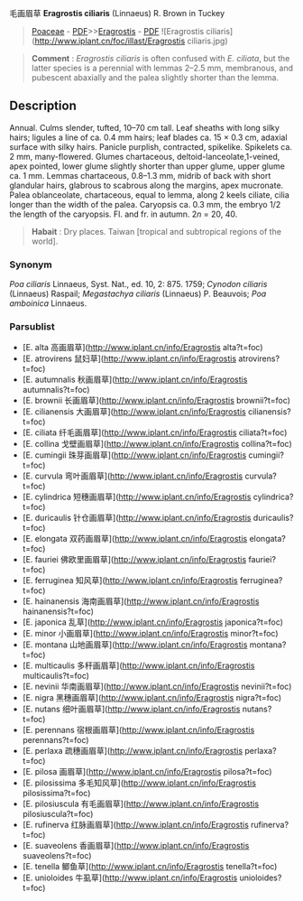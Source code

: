毛画眉草 **Eragrostis ciliaris** (Linnaeus) R. Brown in Tuckey

> [Poaceae](http://www.iplant.cn/info/Poaceae?t=foc) - [PDF](http://www.iplant.cn/foc/pdf/Poaceae.pdf)>>[Eragrostis](http://www.iplant.cn/info/Eragrostis?t=foc) - [PDF](http://www.iplant.cn/foc/pdf/Eragrostis.pdf)
![Eragrostis ciliaris](http://www.iplant.cn/foc/illast/Eragrostis ciliaris.jpg)


> **Comment** : 
> *Eragrostis ciliaris* is often confused with *E. ciliata*, but the latter species is a perennial with lemmas 2–2.5 mm, membranous, and pubescent abaxially and the palea slightly shorter than the lemma.

## Description

Annual. Culms slender, tufted, 10–70 cm tall. Leaf sheaths with long silky hairs; ligules a line of ca. 0.4 mm hairs; leaf blades ca. 15 × 0.3 cm, adaxial surface with silky hairs. Panicle purplish, contracted, spikelike. Spikelets ca. 2 mm, many-flowered. Glumes chartaceous, deltoid-lanceolate,1-veined, apex pointed, lower glume slightly shorter than upper glume, upper glume ca. 1 mm. Lemmas chartaceous, 0.8–1.3 mm, midrib of back with short glandular hairs, glabrous to scabrous along the margins, apex mucronate. Palea oblanceolate, chartaceous, equal to lemma, along 2 keels ciliate, cilia longer than the width of the palea. Caryopsis ca. 0.3 mm, the embryo 1/2 the length of the caryopsis. Fl. and fr. in autumn. 2*n* = 20, 40.


> **Habait** : 
> Dry places. Taiwan [tropical and subtropical regions of the world].

### Synonym
*Poa ciliaris* Linnaeus, Syst. Nat., ed. 10, 2: 875. 1759; *Cynodon ciliaris* (Linnaeus) Raspail; *Megastachya ciliaris* (Linnaeus) P. Beauvois; *Poa amboinica* Linnaeus.



### Parsublist

* [E.  alta  高画眉草](http://www.iplant.cn/info/Eragrostis alta?t=foc)
* [E.  atrovirens  鼠妇草](http://www.iplant.cn/info/Eragrostis atrovirens?t=foc)
* [E.  autumnalis  秋画眉草](http://www.iplant.cn/info/Eragrostis autumnalis?t=foc)
* [E.  brownii  长画眉草](http://www.iplant.cn/info/Eragrostis brownii?t=foc)
* [E.  cilianensis  大画眉草](http://www.iplant.cn/info/Eragrostis cilianensis?t=foc)
* [E.  ciliata  纤毛画眉草](http://www.iplant.cn/info/Eragrostis ciliata?t=foc)
* [E.  collina  戈壁画眉草](http://www.iplant.cn/info/Eragrostis collina?t=foc)
* [E.  cumingii  珠芽画眉草](http://www.iplant.cn/info/Eragrostis cumingii?t=foc)
* [E.  curvula  弯叶画眉草](http://www.iplant.cn/info/Eragrostis curvula?t=foc)
* [E.  cylindrica  短穗画眉草](http://www.iplant.cn/info/Eragrostis cylindrica?t=foc)
* [E.  duricaulis  针仓画眉草](http://www.iplant.cn/info/Eragrostis duricaulis?t=foc)
* [E.  elongata  双药画眉草](http://www.iplant.cn/info/Eragrostis elongata?t=foc)
* [E.  fauriei  佛欧里画眉草](http://www.iplant.cn/info/Eragrostis fauriei?t=foc)
* [E.  ferruginea  知风草](http://www.iplant.cn/info/Eragrostis ferruginea?t=foc)
* [E.  hainanensis  海南画眉草](http://www.iplant.cn/info/Eragrostis hainanensis?t=foc)
* [E.  japonica  乱草](http://www.iplant.cn/info/Eragrostis japonica?t=foc)
* [E.  minor  小画眉草](http://www.iplant.cn/info/Eragrostis minor?t=foc)
* [E.  montana  山地画眉草](http://www.iplant.cn/info/Eragrostis montana?t=foc)
* [E.  multicaulis  多秆画眉草](http://www.iplant.cn/info/Eragrostis multicaulis?t=foc)
* [E.  nevinii  华南画眉草](http://www.iplant.cn/info/Eragrostis nevinii?t=foc)
* [E.  nigra  黑穗画眉草](http://www.iplant.cn/info/Eragrostis nigra?t=foc)
* [E.  nutans  细叶画眉草](http://www.iplant.cn/info/Eragrostis nutans?t=foc)
* [E.  perennans  宿根画眉草](http://www.iplant.cn/info/Eragrostis perennans?t=foc)
* [E.  perlaxa  疏穗画眉草](http://www.iplant.cn/info/Eragrostis perlaxa?t=foc)
* [E.  pilosa  画眉草](http://www.iplant.cn/info/Eragrostis pilosa?t=foc)
* [E.  pilosissima  多毛知风草](http://www.iplant.cn/info/Eragrostis pilosissima?t=foc)
* [E.  pilosiuscula  有毛画眉草](http://www.iplant.cn/info/Eragrostis pilosiuscula?t=foc)
* [E.  rufinerva  红脉画眉草](http://www.iplant.cn/info/Eragrostis rufinerva?t=foc)
* [E.  suaveolens  香画眉草](http://www.iplant.cn/info/Eragrostis suaveolens?t=foc)
* [E.  tenella  鲫鱼草](http://www.iplant.cn/info/Eragrostis tenella?t=foc)
* [E.  unioloides  牛虱草](http://www.iplant.cn/info/Eragrostis unioloides?t=foc)
